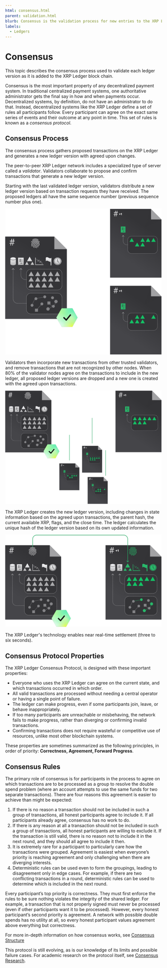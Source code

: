 ```yaml
---
html: consensus.html
parent: validation.html
blurb: Consensus is the validation process for new entries to the XRP Ledger.
labels:
  - Ledgers
---
```


# Consensus

This topic describes the consensus process used to validate each ledger version as it is added to the XRP Ledger block chain.

Consensus is the most important property of any decentralized payment system. In traditional centralized payment systems, one authoritative administrator gets the final say in how and when payments occur. Decentralized systems, by definition, do not have an administrator to do that. Instead, decentralized systems like the XRP Ledger define a set of rules all participants follow. Every participant can agree on the exact same series of events and their outcome at any point in time. This set of rules is known as a _consensus protocol_.

## Consensus Process

The consensus process gathers proposed transactions on the XRP Ledger and generates a new ledger version with agreed upon changes.

The peer-to-peer XRP Ledger network includes a specialized type of server called a _validator_. Validators collaborate to propose and confirm transactions that generate a new ledger version.

Starting with the last validated ledger version, validators distribute a new ledger version based on transaction requests they have received. The proposed ledgers all have the same sequence number (previous sequence number plus one).

[![Proposed Ledgers](img/consensus1-proposed-ledgers.png)](img/consensus1-proposed-ledgers.png)

Validators then incorporate new transactions from other trusted validators, and remove transactions that are not recognized by other nodes. When 80% of the validator nodes agree on the transactions to include in the new ledger, all proposed ledger versions are dropped and a new one is created with the agreed upon transactions.

[![Proposed Ledgers](img/consensus2-agreed-transactions.png)](img/consensus2-agreed-transactions.png)

The XRP Ledger creates the new ledger version, including changes in state information based on the agreed upon transactions, the parent hash, the current available XRP, flags, and the close time. The ledger calculates the unique hash of the ledger version based on its own updated information.

[![Proposed Ledgers](img/consensus3-updates.png)](img/consensus3-updates.png)

The XRP Ledger's technology enables near real-time settlement (three to six seconds).

## Consensus Protocol Properties

The XRP Ledger Consensus Protocol, is designed with these important properties:

- Everyone who uses the XRP Ledger can agree on the current state, and which transactions  occurred in which order.
- All valid transactions are processed without needing a central operator or having a single point of failure.
- The ledger can make progress, even if some participants join, leave, or behave inappropriately.
- If too many participants are unreachable or misbehaving, the network fails to make progress, rather than diverging or confirming invalid transactions.
- Confirming transactions does not require wasteful or competitive use of resources, unlike most other blockchain systems.

These properties are sometimes summarized as the following principles, in order of priority: **Correctness, Agreement, Forward Progress**.

## Consensus Rules

The primary role of consensus is for participants in the process to agree on which transactions are to be processed as a group to resolve the double spend problem (where an account attempts to use the same funds for two separate transactions). There are four reasons this agreement is easier to achieve than might be expected:

1. If there is no reason a transaction should not be included in such a group of transactions, all honest participants agree to include it. If all participants already agree, consensus has no work to do.
2. If there is any reason at all a transaction should not be included in such a group of transactions, all honest participants are willing to exclude it. If the transaction is still valid, there is no reason not to include it in the next round, and they should all agree to include it then.
3. It is extremely rare for a participant to particularly care how the transactions were grouped. Agreement is easiest when everyone’s priority is reaching agreement and only challenging when there are diverging interests.
4. Deterministic rules can be used even to form the groupings, leading to disagreement only in edge cases. For example, if there are two conflicting transactions in a round, deterministic rules can be used to determine which is included in the next round.

Every participant’s top priority is correctness. They must first enforce the rules to be sure nothing violates the integrity of the shared ledger. For example, a transaction that is not properly signed must never be processed (even if other participants want it to be processed). However, every honest participant’s second priority is agreement. A network with possible double spends has no utility at all, so every honest participant values agreement above everything but correctness.

For more in-depth information on how consensus works, see [Consensus Structure](consensus-structure.html)

This protocol is still evolving, as is our knowledge of its limits and possible failure cases. For academic research on the protocol itself, see [Consensus Research](consensus-research.html).
